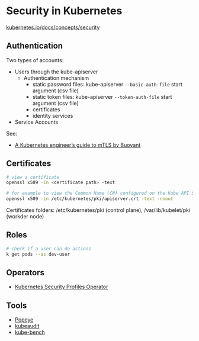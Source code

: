 # Security in Kubernetes

[kubernetes.io/docs/concepts/security](https://kubernetes.io/docs/concepts/security/)

## Authentication

Two types of accounts:

- Users through the kube-apiserver
  - Authentication mechanism
    - static password files: kube-apiserver `--basic-auth-file` start argument (csv file)
    - static token files: kube-apiserver `--token-auth-file` start argument (csv file)
    - certificates
    - identity services
- Service Accounts

See:

- [A Kubernetes engineer’s guide to mTLS by Buoyant](https://buoyant.io/mtls-guide/)

## Certificates

```bash
# view a certificate
openssl x509 -in <certificate path> -text

# for example to view the Common Name (CN) configured on the Kube API Server Certificate
openssl x509 -in /etc/kubernetes/pki/apiserver.crt -text -noout
```

Certificates folders: /etc/kubernetes/pki (control plane), /var/lib/kubelet/pki (workder node)

## Roles

```bash
# check if a user can do actions
k get pods --as dev-user
```

## Operators

- [Kubernetes Security Profiles Operator](https://github.com/kubernetes-sigs/security-profiles-operator)

## Tools

- [Popeye](https://github.com/derailed/popeye)
- [kubeaudit](https://github.com/Shopify/kubeaudit)
- [kube-bench](https://github.com/aquasecurity/kube-bench)
